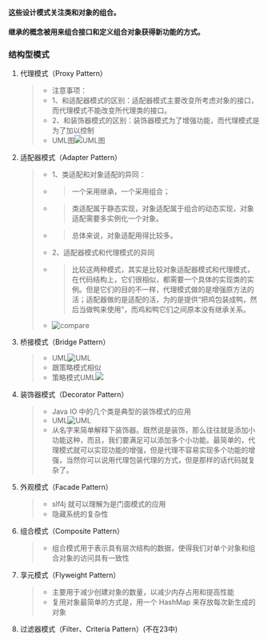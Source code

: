 #### 这些设计模式关注类和对象的组合。
#### 继承的概念被用来组合接口和定义组合对象获得新功能的方式。

### 结构型模式
1. 代理模式（Proxy Pattern）
    > * 注意事项： 
    > * 1、和适配器模式的区别：适配器模式主要改变所考虑对象的接口，而代理模式不能改变所代理类的接口。 
    > * 2、和装饰器模式的区别：装饰器模式为了增强功能，而代理模式是为了加以控制
    > * UML图![UML图](https://timgsa.baidu.com/timg?image&quality=80&size=b9999_10000&sec=1552910182076&di=bed17367981b921d975500389dcd2bde&imgtype=0&src=http%3A%2F%2Fww1.sinaimg.cn%2Flarge%2F006rMFVegy1fdpnfxbh3oj30j60ayglq.jpg)
2. 适配器模式（Adapter Pattern）
    > * 1、类适配和对象适配的异同：
    > * > 一个采用继承，一个采用组合；
    > * > 类适配属于静态实现，对象适配属于组合的动态实现，对象适配需要多实例化一个对象。
    > * > 总体来说，对象适配用得比较多。 
    > * 2、适配器模式和代理模式的异同
    > * > 比较这两种模式，其实是比较对象适配器模式和代理模式，在代码结构上，它们很相似，都需要一个具体的实现类的实例。但是它们的目的不一样，代理模式做的是增强原方法的活；适配器做的是适配的活，为的是提供“把鸡包装成鸭，然后当做鸭来使用”，而鸡和鸭它们之间原本没有继承关系。
    > * ![compare](https://www.javadoop.com/blogimages/design-pattern/adapter-5.png)
3. 桥接模式（Bridge Pattern）
    > * UML![UML](https://www.javadoop.com/blogimages/design-pattern/bridge-1.png)
    > * 跟策略模式相似
    > * 策略模式UML![](https://www.javadoop.com/blogimages/design-pattern/strategy-1.png)
4. 装饰器模式（Decorator Pattern）
    > * Java IO 中的几个类是典型的装饰模式的应用
    > * UML![UML](https://www.javadoop.com/blogimages/design-pattern/decorator-1.png)
    > * 从名字来简单解释下装饰器。既然说是装饰，那么往往就是添加小功能这种，而且，我们要满足可以添加多个小功能。最简单的，代理模式就可以实现功能的增强，但是代理不容易实现多个功能的增强，当然你可以说用代理包装代理的方式，但是那样的话代码就复杂了。
5. 外观模式（Facade Pattern）
    > * slf4j 就可以理解为是门面模式的应用
    > * 隐藏系统的复杂性
6. 组合模式（Composite Pattern）
    > * 组合模式用于表示具有层次结构的数据，使得我们对单个对象和组合对象的访问具有一致性
7. 享元模式（Flyweight Pattern）
    > * 主要用于减少创建对象的数量，以减少内存占用和提高性能
    > * 复用对象最简单的方式是，用一个 HashMap 来存放每次新生成的对象
8. 过滤器模式（Filter、Criteria Pattern）(不在23中)